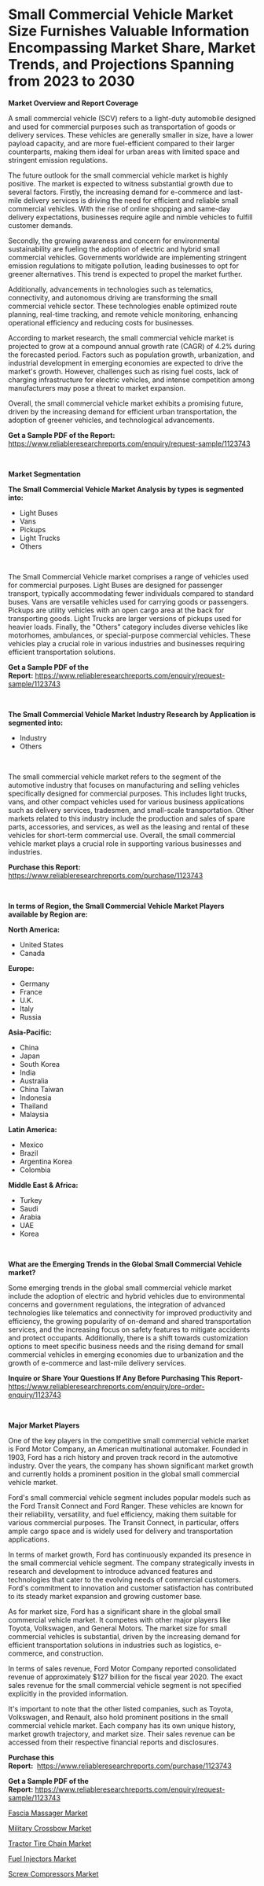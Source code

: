 <p><h1>Small Commercial Vehicle Market Size Furnishes Valuable Information Encompassing Market Share, Market Trends, and Projections Spanning from 2023 to 2030</h1></p><p><strong>Market Overview and Report Coverage</strong></p>
<p><p>A small commercial vehicle (SCV) refers to a light-duty automobile designed and used for commercial purposes such as transportation of goods or delivery services. These vehicles are generally smaller in size, have a lower payload capacity, and are more fuel-efficient compared to their larger counterparts, making them ideal for urban areas with limited space and stringent emission regulations.</p><p>The future outlook for the small commercial vehicle market is highly positive. The market is expected to witness substantial growth due to several factors. Firstly, the increasing demand for e-commerce and last-mile delivery services is driving the need for efficient and reliable small commercial vehicles. With the rise of online shopping and same-day delivery expectations, businesses require agile and nimble vehicles to fulfill customer demands.</p><p>Secondly, the growing awareness and concern for environmental sustainability are fueling the adoption of electric and hybrid small commercial vehicles. Governments worldwide are implementing stringent emission regulations to mitigate pollution, leading businesses to opt for greener alternatives. This trend is expected to propel the market further.</p><p>Additionally, advancements in technologies such as telematics, connectivity, and autonomous driving are transforming the small commercial vehicle sector. These technologies enable optimized route planning, real-time tracking, and remote vehicle monitoring, enhancing operational efficiency and reducing costs for businesses.</p><p>According to market research, the small commercial vehicle market is projected to grow at a compound annual growth rate (CAGR) of 4.2% during the forecasted period. Factors such as population growth, urbanization, and industrial development in emerging economies are expected to drive the market's growth. However, challenges such as rising fuel costs, lack of charging infrastructure for electric vehicles, and intense competition among manufacturers may pose a threat to market expansion.</p><p>Overall, the small commercial vehicle market exhibits a promising future, driven by the increasing demand for efficient urban transportation, the adoption of greener vehicles, and technological advancements.</p></p>
<p><strong>Get a Sample PDF of the Report:</strong> <a href="https://www.reliableresearchreports.com/enquiry/request-sample/1123743">https://www.reliableresearchreports.com/enquiry/request-sample/1123743</a></p>
<p>&nbsp;</p>
<p><strong>Market Segmentation</strong></p>
<p><strong>The Small Commercial Vehicle Market Analysis by types is segmented into:</strong></p>
<p><ul><li>Light Buses</li><li>Vans</li><li>Pickups</li><li>Light Trucks</li><li>Others</li></ul></p>
<p>&nbsp;</p>
<p><p>The Small Commercial Vehicle market comprises a range of vehicles used for commercial purposes. Light Buses are designed for passenger transport, typically accommodating fewer individuals compared to standard buses. Vans are versatile vehicles used for carrying goods or passengers. Pickups are utility vehicles with an open cargo area at the back for transporting goods. Light Trucks are larger versions of pickups used for heavier loads. Finally, the "Others" category includes diverse vehicles like motorhomes, ambulances, or special-purpose commercial vehicles. These vehicles play a crucial role in various industries and businesses requiring efficient transportation solutions.</p></p>
<p><strong>Get a Sample PDF of the Report:</strong>&nbsp;<a href="https://www.reliableresearchreports.com/enquiry/request-sample/1123743">https://www.reliableresearchreports.com/enquiry/request-sample/1123743</a></p>
<p>&nbsp;</p>
<p><strong>The Small Commercial Vehicle Market Industry Research by Application is segmented into:</strong></p>
<p><ul><li>Industry</li><li>Others</li></ul></p>
<p>&nbsp;</p>
<p><p>The small commercial vehicle market refers to the segment of the automotive industry that focuses on manufacturing and selling vehicles specifically designed for commercial purposes. This includes light trucks, vans, and other compact vehicles used for various business applications such as delivery services, tradesmen, and small-scale transportation. Other markets related to this industry include the production and sales of spare parts, accessories, and services, as well as the leasing and rental of these vehicles for short-term commercial use. Overall, the small commercial vehicle market plays a crucial role in supporting various businesses and industries.</p></p>
<p><strong>Purchase this Report:</strong>&nbsp; <a href="https://www.reliableresearchreports.com/purchase/1123743">https://www.reliableresearchreports.com/purchase/1123743</a></p>
<p>&nbsp;</p>
<p><strong>In terms of Region, the Small Commercial Vehicle Market Players available by Region are:</strong></p>
<p>
    <p> <strong> North America: </strong>
        <ul>
            <li>United States</li>
            <li>Canada</li>
        </ul>
        </p> 
    <p> <strong> Europe: </strong>
        <ul>
            <li>Germany</li>
            <li>France</li>
            <li>U.K.</li>
            <li>Italy</li>
            <li>Russia</li>
        </ul>
        </p> 
    <p> <strong> Asia-Pacific: </strong>
        <ul>
            <li>China</li>
            <li>Japan</li>
            <li>South Korea</li>
            <li>India</li>
            <li>Australia</li>
            <li>China Taiwan</li>
            <li>Indonesia</li>
            <li>Thailand</li>
            <li>Malaysia</li>
        </ul>
        </p> 
    <p> <strong> Latin America: </strong>
        <ul>
            <li>Mexico</li>
            <li>Brazil</li>
            <li>Argentina Korea</li>
            <li>Colombia</li>
        </ul>
        </p> 
    <p> <strong> Middle East & Africa: </strong>
        <ul>
            <li>Turkey</li>
            <li>Saudi</li>
            <li>Arabia</li>
            <li>UAE</li>
            <li>Korea</li>
        </ul>
    </p>
    </p>
<p>&nbsp;</p>
<p><strong>What are the Emerging Trends in the Global Small Commercial Vehicle market?</strong></p>
<p><p>Some emerging trends in the global small commercial vehicle market include the adoption of electric and hybrid vehicles due to environmental concerns and government regulations, the integration of advanced technologies like telematics and connectivity for improved productivity and efficiency, the growing popularity of on-demand and shared transportation services, and the increasing focus on safety features to mitigate accidents and protect occupants. Additionally, there is a shift towards customization options to meet specific business needs and the rising demand for small commercial vehicles in emerging economies due to urbanization and the growth of e-commerce and last-mile delivery services.</p></p>
<p><strong>Inquire or Share Your Questions If Any Before Purchasing This Report</strong>- <a href="https://www.reliableresearchreports.com/enquiry/pre-order-enquiry/1123743">https://www.reliableresearchreports.com/enquiry/pre-order-enquiry/1123743</a></p>
<p>&nbsp;</p>
<p><strong>Major Market Players</strong></p>
<p><p>One of the key players in the competitive small commercial vehicle market is Ford Motor Company, an American multinational automaker. Founded in 1903, Ford has a rich history and proven track record in the automotive industry. Over the years, the company has shown significant market growth and currently holds a prominent position in the global small commercial vehicle market.</p><p>Ford's small commercial vehicle segment includes popular models such as the Ford Transit Connect and Ford Ranger. These vehicles are known for their reliability, versatility, and fuel efficiency, making them suitable for various commercial purposes. The Transit Connect, in particular, offers ample cargo space and is widely used for delivery and transportation applications.</p><p>In terms of market growth, Ford has continuously expanded its presence in the small commercial vehicle segment. The company strategically invests in research and development to introduce advanced features and technologies that cater to the evolving needs of commercial customers. Ford's commitment to innovation and customer satisfaction has contributed to its steady market expansion and growing customer base.</p><p>As for market size, Ford has a significant share in the global small commercial vehicle market. It competes with other major players like Toyota, Volkswagen, and General Motors. The market size for small commercial vehicles is substantial, driven by the increasing demand for efficient transportation solutions in industries such as logistics, e-commerce, and construction.</p><p>In terms of sales revenue, Ford Motor Company reported consolidated revenue of approximately $127 billion for the fiscal year 2020. The exact sales revenue for the small commercial vehicle segment is not specified explicitly in the provided information.</p><p>It's important to note that the other listed companies, such as Toyota, Volkswagen, and Renault, also hold prominent positions in the small commercial vehicle market. Each company has its own unique history, market growth trajectory, and market size. Their sales revenue can be accessed from their respective financial reports and disclosures.</p></p>
<p><strong>Purchase this Report:</strong>&nbsp;&nbsp;<a href="https://www.reliableresearchreports.com/purchase/1123743">https://www.reliableresearchreports.com/purchase/1123743</a></p>
<p></p>
<p><strong>Get a Sample PDF of the Report:</strong>&nbsp;<a href="https://www.reliableresearchreports.com/enquiry/request-sample/1123743">https://www.reliableresearchreports.com/enquiry/request-sample/1123743</a></p>
<p><p><a href="https://medium.com/@reportmines/fascia-massager-market-report-reveals-the-latest-trends-and-growth-opportunities-of-this-market-a1af850a3a52">Fascia Massager Market</a></p><p><a href="https://medium.com/@viksingh034/military-crossbow-market-share-evolution-and-market-growth-trends-2023-2030-2a6565d730c2">Military Crossbow Market</a></p><p><a href="https://github.com/dzharov81/Market-Research-Report-List-1/blob/main/tractor-tire-chain-market.md">Tractor Tire Chain Market</a></p><p><a href="https://github.com/ambrozg/Market-Research-Report-List-1/blob/main/fuel-injectors-market.md">Fuel Injectors Market</a></p><p><a href="https://www.linkedin.com/pulse/screw-compressors-market-research-report-provides-thorough-j96be/">Screw Compressors Market</a></p></p>